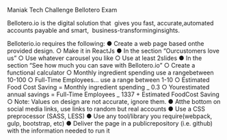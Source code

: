 Maniak Tech Challenge
Bellotero Exam

Bellotero.io ​is ​the ​digital ​solution ​that ​ gives ​you ​fast, ​accurate, ​automated ​accounts payable ​and ​smart, ​ business-transforming ​insights.

Belloterio.io ​requires ​the ​following:
● Create ​a ​web ​page ​based ​on ​the ​provided ​design.
○ Make ​it ​in ReactJs
● In ​the ​section ​“Our ​customers ​love ​us”
○ Use ​whatever ​carousel ​you ​like
○ Use ​at ​least ​2 ​slides
● In ​the ​section ​“See ​how ​much ​you ​can ​save ​with ​Bellotero.io”
○ Create ​a ​functional ​calculator ○ Monthly ​ingredient ​spending use ​a ​range ​between ​10-100
○ Full-Time ​Employees... use ​a ​range ​between ​1-10
○ Estimated ​Food ​Cost ​Saving ​= ​Monthly ​ingredient ​spending ​_ ​0.3
○ Your ​estimated ​annual ​savings ​= ​Full-Time ​Employees ​_ ​1337 ​+ ​Estimated Food ​Cost ​Saving
○ Note​: Values ​on ​design ​are ​not ​accurate, ​ignore ​them.
● At ​the ​bottom ​on ​social ​media ​links, ​use ​links ​to ​random ​but ​real ​accounts
● Use ​a ​CSS ​preprocessor ​(SASS, ​LESS) ● Use ​any ​tool/library ​you ​require ​(webpack, ​gulp, ​bootstrap, ​etc)
● Deliver ​the ​page ​in ​a ​public ​repository ​(i.e. ​github) ​with ​the ​information ​needed ​to run ​it

